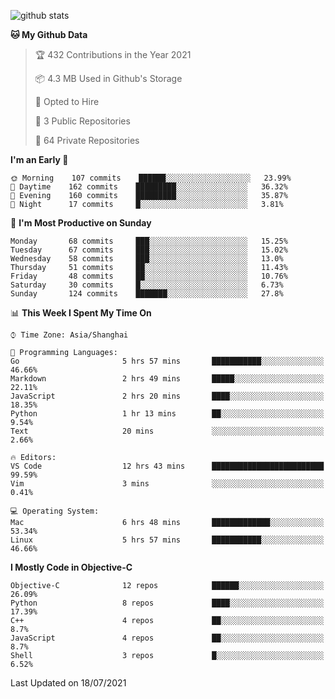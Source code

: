 
![github stats](https://github-readme-stats.vercel.app/api?username=ChesterYue&show_icons=true&count_private=true)

<!-- ![wakatime](https://github-readme-stats.vercel.app/api/wakatime?username=ChesterYue&layout=compact) -->

<!-- ![wakatime](https://github-readme-stats.vercel.app/api/top-langs/?username=ChesterYue&layout=compact) -->

<!--START_SECTION:waka-->
**🐱 My Github Data** 

> 🏆 432 Contributions in the Year 2021
 > 
> 📦 4.3 MB Used in Github's Storage 
 > 
> 💼 Opted to Hire
 > 
> 📜 3 Public Repositories 
 > 
> 🔑 64 Private Repositories  
 > 
**I'm an Early 🐤** 

```text
🌞 Morning    107 commits    ██████░░░░░░░░░░░░░░░░░░░   23.99% 
🌆 Daytime    162 commits    █████████░░░░░░░░░░░░░░░░   36.32% 
🌃 Evening    160 commits    █████████░░░░░░░░░░░░░░░░   35.87% 
🌙 Night      17 commits     █░░░░░░░░░░░░░░░░░░░░░░░░   3.81%

```
📅 **I'm Most Productive on Sunday** 

```text
Monday       68 commits     ███░░░░░░░░░░░░░░░░░░░░░░   15.25% 
Tuesday      67 commits     ███░░░░░░░░░░░░░░░░░░░░░░   15.02% 
Wednesday    58 commits     ███░░░░░░░░░░░░░░░░░░░░░░   13.0% 
Thursday     51 commits     ██░░░░░░░░░░░░░░░░░░░░░░░   11.43% 
Friday       48 commits     ██░░░░░░░░░░░░░░░░░░░░░░░   10.76% 
Saturday     30 commits     █░░░░░░░░░░░░░░░░░░░░░░░░   6.73% 
Sunday       124 commits    ███████░░░░░░░░░░░░░░░░░░   27.8%

```


📊 **This Week I Spent My Time On** 

```text
⌚︎ Time Zone: Asia/Shanghai

💬 Programming Languages: 
Go                       5 hrs 57 mins       ███████████░░░░░░░░░░░░░░   46.66% 
Markdown                 2 hrs 49 mins       █████░░░░░░░░░░░░░░░░░░░░   22.11% 
JavaScript               2 hrs 20 mins       ████░░░░░░░░░░░░░░░░░░░░░   18.35% 
Python                   1 hr 13 mins        ██░░░░░░░░░░░░░░░░░░░░░░░   9.54% 
Text                     20 mins             ░░░░░░░░░░░░░░░░░░░░░░░░░   2.66%

🔥 Editors: 
VS Code                  12 hrs 43 mins      █████████████████████████   99.59% 
Vim                      3 mins              ░░░░░░░░░░░░░░░░░░░░░░░░░   0.41%

💻 Operating System: 
Mac                      6 hrs 48 mins       █████████████░░░░░░░░░░░░   53.34% 
Linux                    5 hrs 57 mins       ███████████░░░░░░░░░░░░░░   46.66%

```

**I Mostly Code in Objective-C** 

```text
Objective-C              12 repos            ██████░░░░░░░░░░░░░░░░░░░   26.09% 
Python                   8 repos             ████░░░░░░░░░░░░░░░░░░░░░   17.39% 
C++                      4 repos             ██░░░░░░░░░░░░░░░░░░░░░░░   8.7% 
JavaScript               4 repos             ██░░░░░░░░░░░░░░░░░░░░░░░   8.7% 
Shell                    3 repos             █░░░░░░░░░░░░░░░░░░░░░░░░   6.52%

```



 Last Updated on 18/07/2021
<!--END_SECTION:waka-->